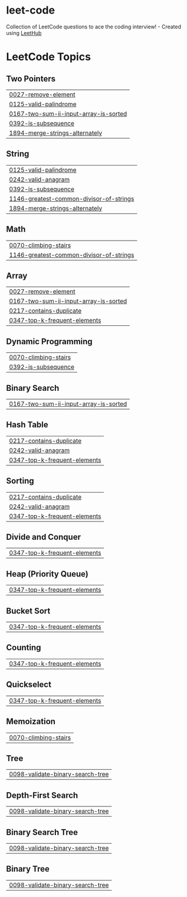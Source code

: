 # leet-code
Collection of LeetCode questions to ace the coding interview! - Created using [LeetHub](https://github.com/QasimWani/LeetHub)

<!---LeetCode Topics Start-->
# LeetCode Topics
## Two Pointers
|  |
| ------- |
| [0027-remove-element](https://github.com/ayleeee/leet-code/tree/master/0027-remove-element) |
| [0125-valid-palindrome](https://github.com/ayleeee/leet-code/tree/master/0125-valid-palindrome) |
| [0167-two-sum-ii-input-array-is-sorted](https://github.com/ayleeee/leet-code/tree/master/0167-two-sum-ii-input-array-is-sorted) |
| [0392-is-subsequence](https://github.com/ayleeee/leet-code/tree/master/0392-is-subsequence) |
| [1894-merge-strings-alternately](https://github.com/ayleeee/leet-code/tree/master/1894-merge-strings-alternately) |
## String
|  |
| ------- |
| [0125-valid-palindrome](https://github.com/ayleeee/leet-code/tree/master/0125-valid-palindrome) |
| [0242-valid-anagram](https://github.com/ayleeee/leet-code/tree/master/0242-valid-anagram) |
| [0392-is-subsequence](https://github.com/ayleeee/leet-code/tree/master/0392-is-subsequence) |
| [1146-greatest-common-divisor-of-strings](https://github.com/ayleeee/leet-code/tree/master/1146-greatest-common-divisor-of-strings) |
| [1894-merge-strings-alternately](https://github.com/ayleeee/leet-code/tree/master/1894-merge-strings-alternately) |
## Math
|  |
| ------- |
| [0070-climbing-stairs](https://github.com/ayleeee/leet-code/tree/master/0070-climbing-stairs) |
| [1146-greatest-common-divisor-of-strings](https://github.com/ayleeee/leet-code/tree/master/1146-greatest-common-divisor-of-strings) |
## Array
|  |
| ------- |
| [0027-remove-element](https://github.com/ayleeee/leet-code/tree/master/0027-remove-element) |
| [0167-two-sum-ii-input-array-is-sorted](https://github.com/ayleeee/leet-code/tree/master/0167-two-sum-ii-input-array-is-sorted) |
| [0217-contains-duplicate](https://github.com/ayleeee/leet-code/tree/master/0217-contains-duplicate) |
| [0347-top-k-frequent-elements](https://github.com/ayleeee/leet-code/tree/master/0347-top-k-frequent-elements) |
## Dynamic Programming
|  |
| ------- |
| [0070-climbing-stairs](https://github.com/ayleeee/leet-code/tree/master/0070-climbing-stairs) |
| [0392-is-subsequence](https://github.com/ayleeee/leet-code/tree/master/0392-is-subsequence) |
## Binary Search
|  |
| ------- |
| [0167-two-sum-ii-input-array-is-sorted](https://github.com/ayleeee/leet-code/tree/master/0167-two-sum-ii-input-array-is-sorted) |
## Hash Table
|  |
| ------- |
| [0217-contains-duplicate](https://github.com/ayleeee/leet-code/tree/master/0217-contains-duplicate) |
| [0242-valid-anagram](https://github.com/ayleeee/leet-code/tree/master/0242-valid-anagram) |
| [0347-top-k-frequent-elements](https://github.com/ayleeee/leet-code/tree/master/0347-top-k-frequent-elements) |
## Sorting
|  |
| ------- |
| [0217-contains-duplicate](https://github.com/ayleeee/leet-code/tree/master/0217-contains-duplicate) |
| [0242-valid-anagram](https://github.com/ayleeee/leet-code/tree/master/0242-valid-anagram) |
| [0347-top-k-frequent-elements](https://github.com/ayleeee/leet-code/tree/master/0347-top-k-frequent-elements) |
## Divide and Conquer
|  |
| ------- |
| [0347-top-k-frequent-elements](https://github.com/ayleeee/leet-code/tree/master/0347-top-k-frequent-elements) |
## Heap (Priority Queue)
|  |
| ------- |
| [0347-top-k-frequent-elements](https://github.com/ayleeee/leet-code/tree/master/0347-top-k-frequent-elements) |
## Bucket Sort
|  |
| ------- |
| [0347-top-k-frequent-elements](https://github.com/ayleeee/leet-code/tree/master/0347-top-k-frequent-elements) |
## Counting
|  |
| ------- |
| [0347-top-k-frequent-elements](https://github.com/ayleeee/leet-code/tree/master/0347-top-k-frequent-elements) |
## Quickselect
|  |
| ------- |
| [0347-top-k-frequent-elements](https://github.com/ayleeee/leet-code/tree/master/0347-top-k-frequent-elements) |
## Memoization
|  |
| ------- |
| [0070-climbing-stairs](https://github.com/ayleeee/leet-code/tree/master/0070-climbing-stairs) |
## Tree
|  |
| ------- |
| [0098-validate-binary-search-tree](https://github.com/ayleeee/leet-code/tree/master/0098-validate-binary-search-tree) |
## Depth-First Search
|  |
| ------- |
| [0098-validate-binary-search-tree](https://github.com/ayleeee/leet-code/tree/master/0098-validate-binary-search-tree) |
## Binary Search Tree
|  |
| ------- |
| [0098-validate-binary-search-tree](https://github.com/ayleeee/leet-code/tree/master/0098-validate-binary-search-tree) |
## Binary Tree
|  |
| ------- |
| [0098-validate-binary-search-tree](https://github.com/ayleeee/leet-code/tree/master/0098-validate-binary-search-tree) |
<!---LeetCode Topics End-->